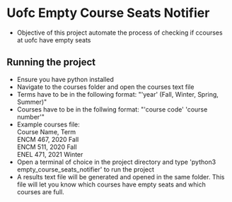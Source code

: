 # Uofc Empty Course Seats Notifier

- Objective of this project automate the process of checking if ccourses at uofc have empty seats

## Running the project

- Ensure you have python installed
- Navigate to the courses folder and open the courses text file
- Terms have to be in the following format: "'year' (Fall, Winter, Spring, Summer)"
- Courses have to be in the follwing format: "'course code' 'course number'"
- Example courses file:<br/>
  Course Name, Term<br/>
  ENCM 467, 2020 Fall<br/>
  ENCM 511, 2020 Fall<br/>
  ENEL 471, 2021 Winter<br/>
- Open a terminal of choice in the project directory and type 'python3 empty_course_seats_notifier' to run the project
- A results text file will be generated and opened in the same folder. This file will let you know which courses have empty seats and which courses are full.
